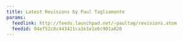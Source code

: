 ```yaml
---
title: Latest Revisions by Paul Tagliamonte
params:
  feedlink: http://feeds.launchpad.net/~paultag/revisions.atom
  feedid: 94ef52c8c443421ca3e1e1e6c901a820
---
```

